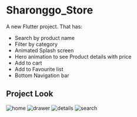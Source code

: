 # Sharonggo_Store

A new Flutter project. That has:
- Search by product name
- Filter by category
- Animated Splash screen
- Hero animation to see Product details with price
- Add to cart
- Add to Favourite list
- Bottom Navigation bar

## Project Look



![home](https://github.com/Mehedihasan1998/Sharonggo_Store/assets/56060082/59779c7b-66ae-4a10-8b54-eacc6da103a3) ![drawer](https://github.com/Mehedihasan1998/Sharonggo_Store/assets/56060082/12520935-c8b9-42da-8e14-26cea684fc0d) ![details](https://github.com/Mehedihasan1998/Sharonggo_Store/assets/56060082/2edfa170-9889-4a91-8c5d-d028208e9f40) ![search](https://github.com/Mehedihasan1998/Sharonggo_Store/assets/56060082/7a431fd3-aa29-45f8-9ed6-24801a42747a)




